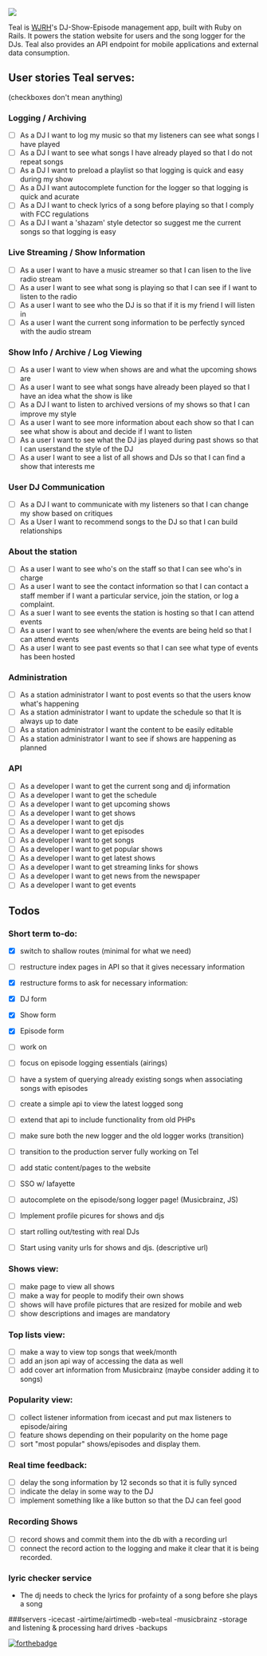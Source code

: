 ![](http://wjrh.org/teal-logo.png)

Teal is [WJRH](http://wjrh.org)'s DJ-Show-Episode management app, built with Ruby on Rails. It powers the station website for users and the song logger for the DJs. Teal also provides an API endpoint for mobile applications and external data consumption.

## User stories Teal serves:
(checkboxes don't mean anything)
### Logging / Archiving
 - [ ] As a DJ I want to log my music so that my listeners can see what songs I have played
 - [ ] As a DJ I want to see what songs I have already played so that I do not repeat songs
 - [ ] As a DJ I want to preload a playlist so that logging is quick and easy during my show
 - [ ] As a DJ I want autocomplete function for the logger so that logging is quick and acurate
 - [ ] As a DJ I want to check lyrics of a song before playing so that I comply with FCC regulations
 - [ ] As a DJ I want a 'shazam' style detector so suggest me the current songs so that logging is easy
  
### Live Streaming / Show Information
 - [ ] As a user I want to have a music streamer so that I can lisen to the live radio stream
 - [ ] As a user I want to see what song is playing so that I can see if I want to listen to the radio
 - [ ] As a user I want to see who the DJ is so that if it is my friend I will listen in
 - [ ] As a user I want the current song information to be perfectly synced with the audio stream

### Show Info /  Archive / Log Viewing
 - [ ] As a user I want to view when shows are and what the upcoming shows are
 - [ ] As a user I want to see what songs have already been played so that I have an idea what the show is like 
 - [ ] As a DJ I want to listen to archived versions of my shows so that I can improve my style
 - [ ] As a user I want to see more information about each show so that I can see what show is about and decide if I want to listen
 - [ ] As a user I want to see what the DJ jas played during past shows so that I can userstand the style of the DJ
 - [ ] As a user I want to see a list of all shows and DJs so that I can find a show that interests me

### User DJ Communication
 - [ ] As a DJ I want to communicate with my listeners so that I can change my show based on critiques
 - [ ] As a User I want to recommend songs to the DJ so that I can build relationships 

### About the station
 - [ ] As a user I want to see who's on the staff so that I can see who's in charge
 - [ ] As a user I want to see the contact information so that I can contact a staff member if I want a particular service, join the station, or log a complaint.
 - [ ] As a suer I want to see events the station is hosting so that I can attend events
 - [ ] As a user I want to see when/where the events are being held so that I can attend events
 - [ ] As a user I want to see past events so that I can see what type of events has been hosted

### Administration
 - [ ] As a station administrator I want to post events so that the users know what's happening
 - [ ] As a station administrator I want to update the schedule so that It is always up to date
 - [ ] As a station administrator I want the content to be easily editable
 - [ ] As a station administrator I want to see if shows are happening as planned

### API
 - [ ] As a developer I want to get the current song and dj information
 - [ ] As a developer I want to get the schedule
 - [ ] As a developer I want to get upcoming shows
 - [ ] As a developer I want to get shows
 - [ ] As a developer I want to get djs
 - [ ] As a developer I want to get episodes
 - [ ] As a developer I want to get songs
 - [ ] As a developer I want to get popular shows
 - [ ] As a developer I want to get latest shows
 - [ ] As a developer I want to get streaming links for shows
 - [ ] As a developer I want to get news from the newspaper
 - [ ] As a developer I want to get events

## Todos
### Short term to-do:
- [x] switch to shallow routes (minimal for what we need)
- [ ] restructure index pages in API so that it gives necessary information
- [X] restructure forms to ask for necessary information:
- [x] DJ form
- [x] Show form
- [x] Episode form
- [ ] work on 
- [ ] focus on episode logging essentials (airings)

- [ ] have a system of querying already existing songs when associating songs with episodes

- [ ] create a simple api to view the latest logged song
- [ ] extend that api to include functionality from old PHPs
- [ ] make sure both the new logger and the old logger works (transition)
- [ ] transition to the production server fully working on Tel

- [ ] add static content/pages to the website

- [ ] SSO w/ lafayette

- [ ] autocomplete on the episode/song logger page! (Musicbrainz, JS)

- [ ] Implement profile picures for shows and djs

- [ ] start rolling out/testing with real DJs
- [ ] Start using vanity urls for shows and djs. (descriptive url)

### Shows view:
- [ ] make page to view all shows
- [ ] make a way for people to modify their own shows
- [ ] shows will have profile pictures that are resized for mobile and web
- [ ] show descriptions and images are mandatory

### Top lists view:
- [ ] make a way to view top songs that week/month
- [ ] add an json api way of accessing the data as well
- [ ] add cover art information from Musicbrainz (maybe consider adding it to songs)

### Popularity view:
- [ ] collect listener information from icecast and put max listeners to episode/airing
- [ ] feature shows depending on their popularity on the home page
- [ ] sort "most popular" shows/episodes and display them.

### Real time feedback:
- [ ] delay the song information by 12 seconds so that it is fully synced
- [ ] indicate the delay in some way to the DJ
- [ ] implement something like a like button so that the DJ can feel good

### Recording Shows
- [ ] record shows and commit them into the db with a recording url
- [ ] connect the record action to the logging and make it clear that it is being recorded.

### lyric checker service
- The dj needs to check the lyrics for profainty of a song before she plays a song

###servers
-icecast
-airtime/airtimedb
-web=teal
-musicbrainz
-storage and listening & processing hard drives
-backups

[![forthebadge](http://forthebadge.com/images/badges/built-with-love.svg)](http://forthebadge.com)

